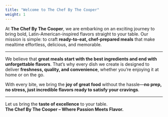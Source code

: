 ```yaml
---
title: "Welcome to The Chef By The Cooper"
weight: 1
---
```


At **The Chef By The Cooper**, we are embarking on an exciting journey to bring bold, Latin-American-inspired flavors straight to your table. Our mission is simple: to craft **ready-to-eat, chef-prepared meals** that make mealtime effortless, delicious, and memorable.  

---

We believe that **great meals start with the best ingredients and end with unforgettable flavors**. That’s why every dish we create is designed to deliver **freshness, quality, and convenience**, whether you’re enjoying it at home or on the go.  

With every bite, we bring the **joy of great food** without the hassle—**no prep, no stress, just incredible flavors ready to satisfy your cravings**.  

---

Let us bring the **taste of excellence** to your table.  
**The Chef By The Cooper – Where Passion Meets Flavor.**

